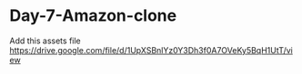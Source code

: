 # Day-7-Amazon-clone
Add this assets file https://drive.google.com/file/d/1UpXSBnlYz0Y3Dh3f0A7OVeKy5BqH1UtT/view
